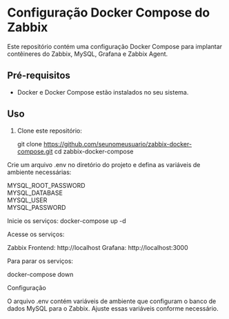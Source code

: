 # Configuração Docker Compose do Zabbix

Este repositório contém uma configuração Docker Compose para implantar contêineres do Zabbix, MySQL, Grafana e Zabbix Agent.

## Pré-requisitos

- Docker e Docker Compose estão instalados no seu sistema.

## Uso

1. Clone este repositório:

   git clone https://github.com/seunomeusuario/zabbix-docker-compose.git
   cd zabbix-docker-compose

Crie um arquivo .env no diretório do projeto e defina as variáveis de ambiente necessárias:

MYSQL_ROOT_PASSWORD <br>
MYSQL_DATABASE <br>
MYSQL_USER <br>
MYSQL_PASSWORD <br>

Inicie os serviços:
docker-compose up -d

Acesse os serviços:

Zabbix Frontend: http://localhost
Grafana: http://localhost:3000

Para parar os serviços:

docker-compose down

Configuração

O arquivo .env contém variáveis de ambiente que configuram o banco de dados MySQL para o Zabbix. Ajuste essas variáveis conforme necessário.

